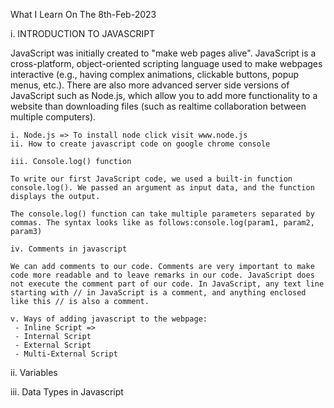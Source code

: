 What I Learn On The 8th-Feb-2023

i. INTRODUCTION TO JAVASCRIPT

JavaScript was initially created to "make web pages alive". JavaScript is a cross-platform, object-oriented scripting language used to make webpages interactive (e.g., having complex animations, clickable buttons, popup menus, etc.). There are also more advanced server side versions of JavaScript such as Node.js, which allow you to add more functionality to a website than downloading files (such as realtime collaboration between multiple computers).
   
    i. Node.js => To install node click visit www.node.js   
    ii. How to create javascript code on google chrome console
    
    iii. Console.log() function

    To write our first JavaScript code, we used a built-in function console.log(). We passed an argument as input data, and the function displays the output. 

    The console.log() function can take multiple parameters separated by commas. The syntax looks like as follows:console.log(param1, param2, param3)

    iv. Comments in javascript

    We can add comments to our code. Comments are very important to make code more readable and to leave remarks in our code. JavaScript does not execute the comment part of our code. In JavaScript, any text line starting with // in JavaScript is a comment, and anything enclosed like this // is also a comment.

    v. Ways of adding javascript to the webpage:
     - Inline Script => 
     - Internal Script
     - External Script
     - Multi-External Script

ii. Variables
 
iii. Data Types in Javascript
